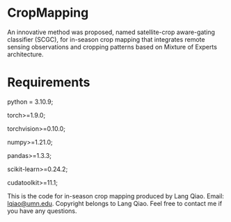 # CropMapping
An innovative method was proposed, named satellite-crop aware-gating classifier (SCGC), for in-season crop mapping that integrates remote sensing observations and cropping patterns based on Mixture of Experts architecture. 

# Requirements
python = 3.10.9;

torch>=1.9.0;

torchvision>=0.10.0;

numpy>=1.21.0;

pandas>=1.3.3;

scikit-learn>=0.24.2;

cudatoolkit>=11.1;


This is the code for in-season crop mapping produced by Lang Qiao. Email: lqiao@umn.edu. Copyright belongs to Lang Qiao. Feel free to contact me if you have any questions.
